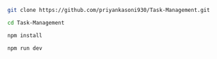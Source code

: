 

```bash
git clone https://github.com/priyankasoni930/Task-Management.git
```

```bash
cd Task-Management
```

```bash
npm install
```

```bash
npm run dev
```
